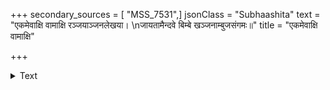 +++
secondary_sources = [ "MSS_7531",]
jsonClass = "Subhaashita"
text = "एकमेवाक्षि वामाक्षि रञ्जयाञ्जनलेखया।  \nजायतामैन्दवे बिम्बे खञ्जनाम्बुजसंगमः॥"
title = "एकमेवाक्षि वामाक्षि"

+++

<details><summary>Text</summary>

एकमेवाक्षि वामाक्षि रञ्जयाञ्जनलेखया।  
जायतामैन्दवे बिम्बे खञ्जनाम्बुजसंगमः॥
</details>

